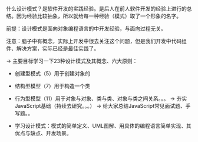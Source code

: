 什么设计模式？是软件开发的实践经验。是后人在前人软件开发的经验上进行的总结。因为经验比较抽象，所以就给每一种经验（模式）取了一个形象的名字。

前提：设计模式是面向对象编程语言的中开发经验，与面向过程无关。

注意：脑子中有概念，实际上开发中很去关注这个问题，但是我们开发中代码组件、解决方案，实际已经是最佳实践了。

-> 主要目标学习一下23种设计模式及其概念、六大原则：
  - 创建型模式（5）用于创建对象的
  - 结构型模型（7）用于构造一个类
  - 行为型模型（11）用于对象与对象、类与类、对象与类之间关系。。。
-> 夯实JavaScript基础（持续去研究。。。）
-> 给大家总结JavaScript常见面试题、手写题。。

- 学习设计模式：模式的简单定义、UML图解、用具体的编程语言简单实现、其优点与缺点、开发场景。
